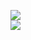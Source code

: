 [![](https://img.shields.io/badge/Made%20With-Github%20Spray-lightgrey.svg?style=for-the-badge&logo=github)](https://github.com/Annihil/github-spray#9047)  
[![](https://i.imgur.com/2DrTn0Z.gif)](https://github.com/Annihil/github-spray)